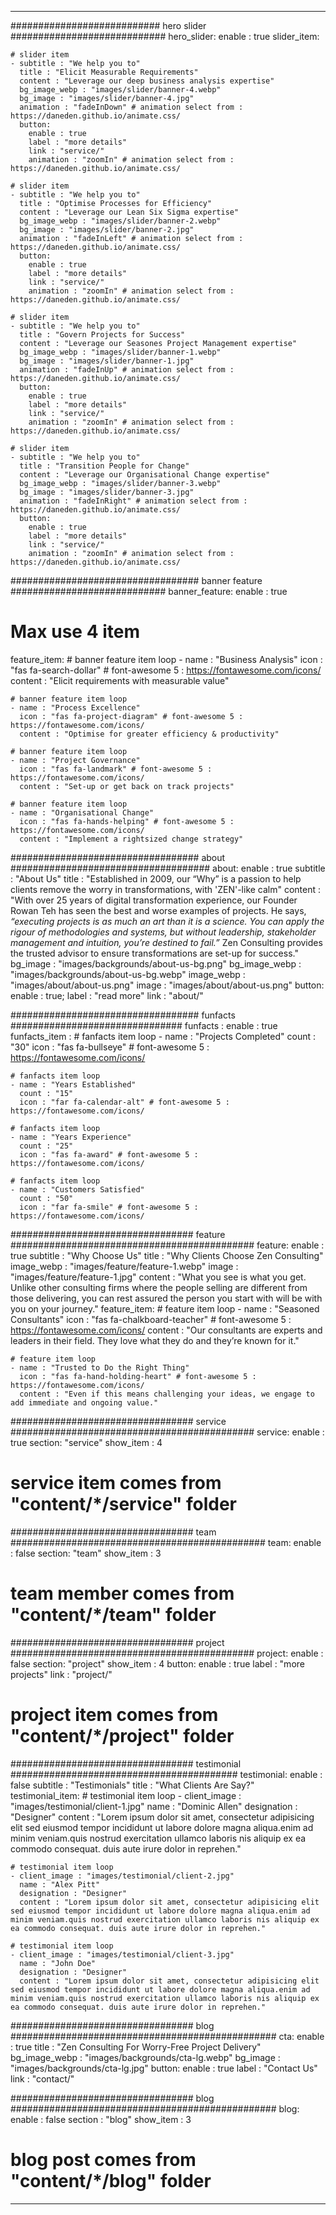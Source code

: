 ---

########################### hero slider ############################
hero_slider:
  enable : true
  slider_item:
  
    # slider item
    - subtitle : "We help you to"
      title : "Elicit Measurable Requirements"
      content : "Leverage our deep business analysis expertise"
      bg_image_webp : "images/slider/banner-4.webp"
      bg_image : "images/slider/banner-4.jpg"
      animation : "fadeInDown" # animation select from : https://daneden.github.io/animate.css/
      button:
        enable : true
        label : "more details"
        link : "service/"
        animation : "zoomIn" # animation select from : https://daneden.github.io/animate.css/

    # slider item
    - subtitle : "We help you to"
      title : "Optimise Processes for Efficiency"
      content : "Leverage our Lean Six Sigma expertise"
      bg_image_webp : "images/slider/banner-2.webp"
      bg_image : "images/slider/banner-2.jpg"
      animation : "fadeInLeft" # animation select from : https://daneden.github.io/animate.css/
      button:
        enable : true
        label : "more details"
        link : "service/"
        animation : "zoomIn" # animation select from : https://daneden.github.io/animate.css/

    # slider item
    - subtitle : "We help you to"
      title : "Govern Projects for Success"
      content : "Leverage our Seasones Project Management expertise"
      bg_image_webp : "images/slider/banner-1.webp"
      bg_image : "images/slider/banner-1.jpg"
      animation : "fadeInUp" # animation select from : https://daneden.github.io/animate.css/
      button:
        enable : true
        label : "more details"
        link : "service/"
        animation : "zoomIn" # animation select from : https://daneden.github.io/animate.css/
        
    # slider item
    - subtitle : "We help you to"
      title : "Transition People for Change"
      content : "Leverage our Organisational Change expertise"
      bg_image_webp : "images/slider/banner-3.webp"
      bg_image : "images/slider/banner-3.jpg"
      animation : "fadeInRight" # animation select from : https://daneden.github.io/animate.css/
      button:
        enable : true
        label : "more details"
        link : "service/"
        animation : "zoomIn" # animation select from : https://daneden.github.io/animate.css/
        
################################## banner feature ############################
banner_feature:
  enable : true
  # Max use 4 item
  feature_item:
     # banner feature item loop
    - name : "Business Analysis"
      icon : "fas fa-search-dollar" # font-awesome 5 : https://fontawesome.com/icons/
      content : "Elicit requirements with measurable value"

    # banner feature item loop
    - name : "Process Excellence"
      icon : "fas fa-project-diagram" # font-awesome 5 : https://fontawesome.com/icons/
      content : "Optimise for greater efficiency & productivity"
      
    # banner feature item loop
    - name : "Project Governance"
      icon : "fas fa-landmark" # font-awesome 5 : https://fontawesome.com/icons/
      content : "Set-up or get back on track projects"
      
    # banner feature item loop
    - name : "Organisational Change"
      icon : "fas fa-hands-helping" # font-awesome 5 : https://fontawesome.com/icons/
      content : "Implement a rightsized change strategy"

      
################################## about ####################################
about:
  enable : true
  subtitle : "About Us"
  title : "Established in 2009, our “Why” is a passion to help clients remove the worry in transformations, with 'ZEN'-like calm"
  content : "With over 25 years of digital transformation experience, our Founder Rowan Teh has seen the best and worse examples of projects. He says,
  *“executing projects is as much an art than it is a science. You can apply the rigour of methodologies and systems, but without leadership, stakeholder management and intuition, you’re destined to fail.”* Zen Consulting provides the trusted advisor to ensure transformations are set-up for success."
  bg_image : "images/backgrounds/about-us-bg.png"
  bg_image_webp : "images/backgrounds/about-us-bg.webp"
  image_webp : "images/about/about-us.png"
  image : "images/about/about-us.png"
  button:
    enable : true;
    label : "read more"
    link : "about/"

################################## funfacts ###############################
funfacts :
  enable : true
  funfacts_item :
    # fanfacts item loop
    - name : "Projects Completed"
      count : "30"
      icon : "fas fa-bullseye" # font-awesome 5 : https://fontawesome.com/icons/
      
    # fanfacts item loop
    - name : "Years Established"
      count : "15"
      icon : "far fa-calendar-alt" # font-awesome 5 : https://fontawesome.com/icons/
      
    # fanfacts item loop
    - name : "Years Experience"
      count : "25"
      icon : "fas fa-award" # font-awesome 5 : https://fontawesome.com/icons/
      
    # fanfacts item loop
    - name : "Customers Satisfied"
      count : "50"
      icon : "far fa-smile" # font-awesome 5 : https://fontawesome.com/icons/


################################# feature ############################################
feature:
  enable : true
  subtitle : "Why Choose Us"
  title : "Why Clients Choose Zen Consulting"
  image_webp : "images/feature/feature-1.webp"
  image : "images/feature/feature-1.jpg"
  content : "What you see is what you get. Unlike other consulting firms where the people selling are different from those delivering, you can rest assured the person you start with will be with you on your journey."
  feature_item:
    # feature item loop
    - name : "Seasoned Consultants"
      icon : "fas fa-chalkboard-teacher" # font-awesome 5 : https://fontawesome.com/icons/
      content : "Our consultants are experts and leaders in their field. They love what they do and they’re known for it."
      
    # feature item loop
    - name : "Trusted to Do the Right Thing"
      icon : "fas fa-hand-holding-heart" # font-awesome 5 : https://fontawesome.com/icons/
      content : "Even if this means challenging your ideas, we engage to add immediate and ongoing value."

################################# service ############################################
service:
  enable : true
  section: "service"
  show_item : 4
  # service item comes from "content/*/service" folder

################################# team ##############################################
team:
  enable : false
  section: "team"
  show_item : 3
  # team member comes from "content/*/team" folder

################################# project ############################################
project:
  enable : false
  section: "project"
  show_item : 4
  button:
    enable : true
    label : "more projects"
    link : "project/"
  # project item comes from "content/*/project" folder

################################# testimonial #########################################
testimonial:
  enable : false
  subtitle : "Testimonials"
  title : "What Clients Are Say?"
  testimonial_item:
    # testimonial item loop
    - client_image : "images/testimonial/client-1.jpg"
      name : "Dominic Allen"
      designation : "Designer"
      content : "Lorem ipsum dolor sit amet, consectetur adipisicing elit sed eiusmod tempor incididunt ut labore dolore magna aliqua.enim ad minim veniam.quis nostrud exercitation ullamco laboris nis aliquip ex ea commodo consequat. duis aute irure dolor in reprehen."
      
    # testimonial item loop
    - client_image : "images/testimonial/client-2.jpg"
      name : "Alex Pitt"
      designation : "Designer"
      content : "Lorem ipsum dolor sit amet, consectetur adipisicing elit sed eiusmod tempor incididunt ut labore dolore magna aliqua.enim ad minim veniam.quis nostrud exercitation ullamco laboris nis aliquip ex ea commodo consequat. duis aute irure dolor in reprehen."

    # testimonial item loop
    - client_image : "images/testimonial/client-3.jpg"
      name : "John Doe"
      designation : "Designer"
      content : "Lorem ipsum dolor sit amet, consectetur adipisicing elit sed eiusmod tempor incididunt ut labore dolore magna aliqua.enim ad minim veniam.quis nostrud exercitation ullamco laboris nis aliquip ex ea commodo consequat. duis aute irure dolor in reprehen."


################################# blog ################################################
cta:
  enable : true
  title : "Zen Consulting For Worry-Free Project Delivery"
  bg_image_webp : "images/backgrounds/cta-lg.webp"
  bg_image : "images/backgrounds/cta-lg.jpg"
  button:
    enable : true
    label : "Contact Us"
    link : "contact/"

################################# blog ################################################
blog:
  enable : false
  section : "blog"
  show_item : 3
  # blog post comes from "content/*/blog" folder

---